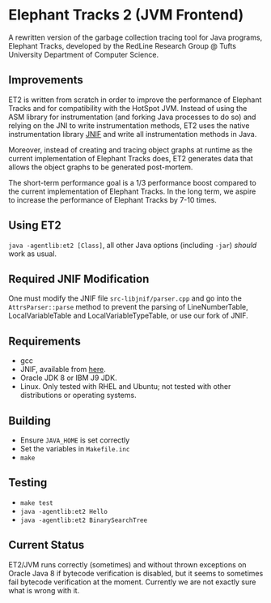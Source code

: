 # Elephant Tracks 2 (JVM Frontend)

A rewritten version of the garbage collection tracing tool for Java programs, 
Elephant Tracks, developed by the RedLine Research Group @ Tufts University 
Department of Computer Science.

## Improvements
ET2 is written from scratch in order to improve the performance of Elephant Tracks 
and for compatibility with the HotSpot JVM. Instead of using the ASM library for 
instrumentation (and forking Java processes to do so) and relying on the JNI to 
write instrumentation methods, ET2 uses the native instrumentation library 
[JNIF](http://sape.inf.usi.ch/jnif) and write all instrumentation methods in Java.

Moreover, instead of creating and tracing object graphs at runtime as the current 
implementation of Elephant Tracks does, ET2 generates data that allows the object 
graphs to be generated post-mortem.

The short-term performance goal is a 1/3 performance boost compared to the current 
implementation of Elephant Tracks. In the long term, we aspire to increase the 
performance of Elephant Tracks by 7-10 times.

## Using ET2
`java -agentlib:et2 [Class]`, all other Java options (including `-jar`) 
*should* work as usual.

## Required JNIF Modification
One must modify the JNIF file `src-libjnif/parser.cpp` and go into the `AttrsParser::parse` 
method to prevent the parsing of LineNumberTable, LocalVariableTable and LocalVariableTypeTable, or 
use our fork of JNIF.

## Requirements
   * gcc
   * JNIF, available from [here](https://gitlab.com/acuarica/jnif).
   * Oracle JDK 8 or IBM J9 JDK.
   * Linux. Only tested with RHEL and Ubuntu; not tested with other distributions or 
     operating systems.

## Building
   * Ensure `JAVA_HOME` is set correctly
   * Set the variables in `Makefile.inc`
   * `make`

## Testing
   * `make test`
   * `java -agentlib:et2 Hello`
   * `java -agentlib:et2 BinarySearchTree`

## Current Status
ET2/JVM runs correctly (sometimes) and without thrown exceptions on Oracle Java 8 if bytecode verification is disabled, 
but it seems to sometimes fail bytecode verification at the moment. Currently we are not exactly sure what is 
wrong with it.
